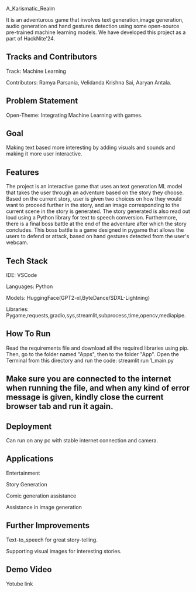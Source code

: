 
A_Karismatic_Realm

It is an adventurous game that involves text generation,image generation, audio generation and hand gestures detection using some open-source pre-trained machine learning models. We have developed this project as a part of HackNite'24.


## Tracks and Contributors
Track: Machine Learning

Contributors: Ramya Parsania, Velidanda Krishna Sai, Aaryan Antala.

## Problem Statement
Open-Theme: Integrating Machine Learning with games.
## Goal
Making text based more interesting by adding visuals and sounds and making it more user interactive.
## Features
The project is an interactive game that uses an text generation ML model that takes the user through an adventure based on the story they choose. Based on the current story, user is given two choices on how they would want to proceed further in the story, and an image corresponding to the current scene in the story is generated.
The story generated is also read out loud using a Python library for text to speech conversion.
Furthermore, there is a final boss battle at the end of the adventure after which the story concludes.
This boss battle is a game designed in pygame that allows the users to defend or attack, based on hand gestures detected from the user's webcam.
## Tech Stack
IDE:
VSCode

Languages: 
Python

Models:
HuggingFace(GPT2-xl,ByteDance/SDXL-Lightning)

Libraries: 
Pygame,requests,gradio,sys,streamlit,subprocess,time,opencv,mediapipe.



## How To Run
Read the requirements file and download all the required libraries using pip.
Then, go to the folder named "Apps", then to the folder "App". Open the Terminal from this directory and run the code:
streamlit run 1_main.py

## Make sure you are connected to the internet when running the file, and when any kind of error message is given, kindly close the current browser tab and run it again.
## Deployment
Can run on any pc with stable internet connection and camera.
## Applications
Entertainment

Story Generation

Comic generation assistance

Assistance in image generation
## Further Improvements
Text-to_speech for great story-telling.

Supporting visual images for interesting stories.
## Demo Video
Yotube link
